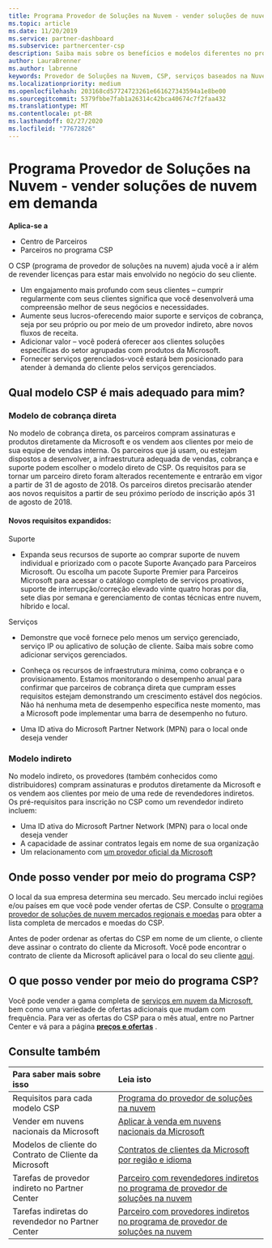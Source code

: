 ```yaml
---
title: Programa Provedor de Soluções na Nuvem - vender soluções de nuvem em demanda | Partner Center
ms.topic: article
ms.date: 11/20/2019
ms.service: partner-dashboard
ms.subservice: partnercenter-csp
description: Saiba mais sobre os benefícios e modelos diferentes no programa de provedor de soluções na nuvem para ajudar sua empresa a crescer com novos clientes e nova experiência.
author: LauraBrenner
ms.author: labrenne
keywords: Provedor de Soluções na Nuvem, CSP, serviços baseados na Nuvem, Azure, Office 365, Dynamics, parceiro CSP, vender no CSP, parceiro direto, parceiro CSP direto, revendedor CSP indireto, CSP direto, CSP indireto, modelo direto, modelo indireto, revendedor indireto, provedor indireto, provedor, distribuidor, programa provedor de soluções na nuvem
ms.localizationpriority: medium
ms.openlocfilehash: 203168cd57724723261e661627343594a1e8be00
ms.sourcegitcommit: 5379fbbe7fab1a26314c42bca40674c7f2faa432
ms.translationtype: MT
ms.contentlocale: pt-BR
ms.lasthandoff: 02/27/2020
ms.locfileid: "77672826"
---
```

# <a name="cloud-solution-provider-program---selling-in-demand-cloud-solutions"></a>Programa Provedor de Soluções na Nuvem - vender soluções de nuvem em demanda 

**Aplica-se a**

- Centro de Parceiros
- Parceiros no programa CSP

O CSP (programa de provedor de soluções na nuvem) ajuda você a ir além de revender licenças para estar mais envolvido no negócio do seu cliente.
 
- Um engajamento mais profundo com seus clientes – cumprir regularmente com seus clientes significa que você desenvolverá uma compreensão melhor de seus negócios e necessidades.
- Aumente seus lucros-oferecendo maior suporte e serviços de cobrança, seja por seu próprio ou por meio de um provedor indireto, abre novos fluxos de receita.  
- Adicionar valor – você poderá oferecer aos clientes soluções específicas do setor agrupadas com produtos da Microsoft.
- Fornecer serviços gerenciados-você estará bem posicionado para atender à demanda do cliente pelos serviços gerenciados. 

## <a name="which-csp-model-is-best-for-me"></a>Qual modelo CSP é mais adequado para mim?

### <a name="direct-bill-model"></a>Modelo de cobrança direta

 No modelo de cobrança direta, os parceiros compram assinaturas e produtos diretamente da Microsoft e os vendem aos clientes por meio de sua equipe de vendas interna. Os parceiros que já usam, ou estejam dispostos a desenvolver, a infraestrutura adequada de vendas, cobrança e suporte podem escolher o modelo direto de CSP. Os requisitos para se tornar um parceiro direto foram alterados recentemente e entrarão em vigor a partir de 31 de agosto de 2018. Os parceiros diretos precisarão atender aos novos requisitos a partir de seu próximo período de inscrição após 31 de agosto de 2018.


#### <a name="new-expanded-requirements"></a>Novos requisitos expandidos:

Suporte
- Expanda seus recursos de suporte ao comprar suporte de nuvem individual e priorizado com o pacote Suporte Avançado para Parceiros Microsoft. Ou escolha um pacote Suporte Premier para Parceiros Microsoft para acessar o catálogo completo de serviços proativos, suporte de interrupção/correção elevado vinte quatro horas por dia, sete dias por semana e gerenciamento de contas técnicas entre nuvem, híbrido e local. 

Serviços

- Demonstre que você fornece pelo menos um serviço gerenciado, serviço IP ou aplicativo de solução de cliente. Saiba mais sobre como adicionar serviços gerenciados.

- Conheça os recursos de infraestrutura mínima, como cobrança e o provisionamento.
Estamos monitorando o desempenho anual para confirmar que parceiros de cobrança direta que cumpram esses requisitos estejam demonstrando um crescimento estável dos negócios. Não há nenhuma meta de desempenho específica neste momento, mas a Microsoft pode implementar uma barra de desempenho no futuro. 

- Uma ID ativa do Microsoft Partner Network (MPN) para o local onde deseja vender


### <a name="indirect-model"></a>Modelo indireto

No modelo indireto, os provedores (também conhecidos como distribuidores) compram assinaturas e produtos diretamente da Microsoft e os vendem aos clientes por meio de uma rede de revendedores indiretos. Os pré-requisitos para inscrição no CSP como um revendedor indireto incluem:

- Uma ID ativa do Microsoft Partner Network (MPN) para o local onde deseja vender
- A capacidade de assinar contratos legais em nome de sua organização
- Um relacionamento com [um provedor oficial da Microsoft](https://partnercenter.microsoft.com/partner/find-a-provider)


## <a name="where-can-i-sell-through-the-csp-program"></a>Onde posso vender por meio do programa CSP?

O local da sua empresa determina seu mercado. Seu mercado inclui regiões e/ou países em que você pode vender ofertas de CSP. Consulte o [programa provedor de soluções de nuvem mercados regionais e moedas](regional-authorization-overview.md) para obter a lista completa de mercados e moedas do CSP.

Antes de poder ordenar as ofertas do CSP em nome de um cliente, o cliente deve assinar o contrato do cliente da Microsoft. Você pode encontrar o contrato de cliente da Microsoft aplicável para o local do seu cliente [aqui](agreements.md).  

## <a name="what-can-i-sell-through-the-csp-program"></a>O que posso vender por meio do programa CSP?

Você pode vender a gama completa de [serviços em nuvem da Microsoft](https://partner.microsoft.com/cloud-solution-provider/products-and-services), bem como uma variedade de ofertas adicionais que mudam com frequência. Para ver as ofertas do CSP para o mês atual, entre no Partner Center e vá para a página [**preços e ofertas**](https://partnercenter.microsoft.com/pcv/sales) .

## <a name="see-also"></a>Consulte também 


|**Para saber mais sobre isso**   |**Leia isto**   |
|:---------------------------|:--------------------|
|Requisitos para cada modelo CSP   | [Programa do provedor de soluções na nuvem](https://partnercenter.microsoft.com/partner/cloud-solution-provider)|
|Vender em nuvens nacionais da Microsoft   | [Aplicar à venda em nuvens nacionais da Microsoft](csp-national-clouds-overview.md)|
|Modelos de cliente do Contrato de Cliente da Microsoft   |[Contratos de clientes da Microsoft por região e idioma](agreements.md)|
|Tarefas de provedor indireto no Partner Center  |[Parceiro com revendedores indiretos no programa de provedor de soluções na nuvem](indirect-provider-tasks-in-partner-center.md)|
|Tarefas indiretas do revendedor no Partner Center   |[Parceiro com provedores indiretos no programa de provedor de soluções na nuvem](indirect-reseller-tasks-in-partner-center.md)|

